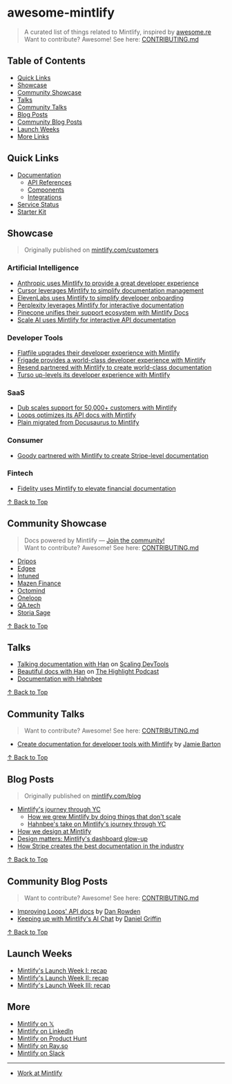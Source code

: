 # awesome-mintlify

> A curated list of things related to Mintlify, inspired by [awesome.re](http://awesome.re/) <br/>
> Want to contribute? Awesome! See here: [CONTRIBUTING.md](/CONTRIBUTING.md)

## Table of Contents

- [Quick Links](#quick-links)
- [Showcase](#showcase)
- [Community Showcase](#community-showcase)
- [Talks](#talks)
- [Community Talks](#community-talks)
- [Blog Posts](#blog-posts)
- [Community Blog Posts](#community-blog-posts)
- [Launch Weeks](#launch-weeks)
- [More Links](#more)

## Quick Links

- [Documentation](https://mintlify.com/docs)
  - [API References](https://mintlify.com/docs/api-playground)
  - [Components](https://mintlify.com/docs/content/components)
  - [Integrations](https://mintlify.com/docs/integrations)
- [Service Status](https://status.mintlify.com/)
- [Starter Kit](https://git.new/docs)

## Showcase

> Originally published on [mintlify.com/customers](https://mintlify.com/customers)

### Artificial Intelligence

- [Anthropic uses Mintlify to provide a great developer experience](https://go.mintlify.com/customers/anthropic)
- [Cursor leverages Mintlify to simplify documentation management](https://go.mintlify.com/customers/cursor)
- [ElevenLabs uses Mintlify to simplify developer onboarding](https://go.mintlify.com/customers/elevenlabs)
- [Perplexity leverages Mintlify for interactive documentation](https://go.mintlify.com/customers/perplexity)
- [Pinecone unifies their support ecosystem with Mintlify Docs](https://go.mintlify.com/customers/pinecone)
- [Scale AI uses Mintlify for interactive API documentation](https://go.mintlify.com/customers/scale)

### Developer Tools

- [Flatfile upgrades their developer experience with Mintlify](https://go.mintlify.com/customers/flatfile)
- [Frigade provides a world-class developer experience with Mintlify](https://go.mintlify.com/customers/frigade)
- [Resend partnered with Mintlify to create world-class documentation](https://go.mintlify.com/customers/resend)
- [Turso up-levels its developer experience with Mintlify](https://mintlify.com/customers/turso)

### SaaS

- [Dub scales support for 50,000+ customers with Mintlify](https://go.mintlify.com/customers/dub)
- [Loops optimizes its API docs with Mintlify](https://go.mintlify.com/customers/loops)
- [Plain migrated from Docusaurus to Mintlify](https://go.mintlify.com/customers/plain)

### Consumer

- [Goody partnered with Mintlify to create Stripe-level documentation](https://go.mintlify.com/customers/goody)

### Fintech

- [Fidelity uses Mintlify to elevate financial documentation](https://go.mintlify.com/customers/fidelity-investment)

[↑ Back to Top](#awesome-mintlify)

## Community Showcase

> Docs powered by Mintlify — [Join the community!](https://mintlify.com/community) <br/>
> Want to contribute? Awesome! See here: [CONTRIBUTING.md](/CONTRIBUTING.md)

- [Dripos](https://support.dripos.com/)
- [Edgee](https://docs.edgee.cloud/)
- [Intuned](https://docs.intunedhq.com/)
- [Mazen Finance](https://docs.mazen.finance)
- [Octomind](https://octomind.dev/docs)
- [Oneloop](https://docs.oneloop.ai/)
- [QA.tech](https://docs.qa.tech/)
- [Storia Sage](https://sage-docs.storia.ai)

[↑ Back to Top](#awesome-mintlify)

## Talks

- [Talking documentation with Han](https://www.youtube.com/watch?v=JaMVGUlT3yI) on [Scaling DevTools](https://scalingdevtools.com/)
- [Beautiful docs with Han](https://www.youtube.com/watch?v=vGPpaTpTOdA) on [The Highlight Podcast](https://www.youtube.com/@highlight-io/podcasts)
- [Documentation with Hahnbee](https://www.youtube.com/watch?v=QVwNqNgLRUw)

[↑ Back to Top](#awesome-mintlify)

## Community Talks

> Want to contribute? Awesome! See here: [CONTRIBUTING.md](/CONTRIBUTING.md)

- [Create documentation for developer tools with Mintlify](https://www.youtube.com/watch?v=hFlZJzY2HNM) by [Jamie Barton](https://www.linkedin.com/in/notrab/)

[↑ Back to Top](#awesome-mintlify)

## Blog Posts

> Originally published on [mintlify.com/blog](https://mintlify.com/blog)

- [Mintlify's journey through YC](https://mintlify.com/blog/ycombinator)
  - [How we grew Mintlify by doing things that don't scale](https://mintlify.com/blog/things-that-do-not-scale)
  - [Hahnbee's take on Mintlify's journey through YC](https://mintlify.com/blog/hahnbee-applying-to-yc)
- [How we design at Mintlify](https://mintlify.com/blog/how-we-design-at-mintlify)
- [Design matters: Mintlify's dashboard glow-up](https://mintlify.com/blog/design-matters)
- [How Stripe creates the best documentation in the industry](https://go.mintlify.com/blog/stripe-docs)

[↑ Back to Top](#awesome-mintlify)

## Community Blog Posts

> Want to contribute? Awesome! See here: [CONTRIBUTING.md](/CONTRIBUTING.md)

- [Improving Loops' API docs](https://loops.so/docs/guides/how-we-work-documentation) by [Dan Rowden](https://x.com/dr)
- [Keeping up with Mintlify's AI Chat](https://dev.to/danielsgriffin/keeping-up-with-mintlifys-ai-chat-5a0m) by [Daniel Griffin](https://x.com/danielsgriffin)

[↑ Back to Top](#awesome-mintlify)

## Launch Weeks

- [Mintlify's Launch Week I: recap](https://mintlify.com/blog/launch-week-wrapup)
- [Mintlify's Launch Week II: recap](https://x.com/mintlify/status/1749524318940487816)
- [Mintlify's Launch Week III: recap](https://x.com/mintlify/status/1810826290502717480)

## More

- [Mintlify on 𝕏](https://x.com/mintlify)
- [Mintlify on LinkedIn](https://linkedin.com/company/mintlify)
- [Mintlify on Product Hunt](https://producthunt.com/products/mintlify)
- [Mintlify on Ray.so](https://ray.so/mintlify)
- [Mintlify on Slack](https://mintlify.com/community)

---

- [Work at Mintlify](https://mintlify.com/careers)
